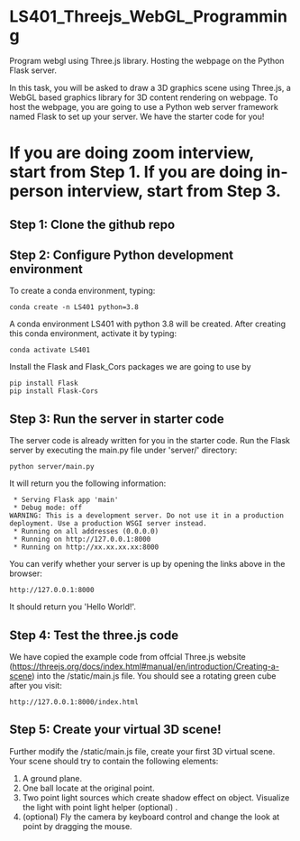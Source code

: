 # LS401_Threejs_WebGL_Programming
Program webgl using Three.js library. Hosting the webpage on the Python Flask server.

In this task, you will be asked to draw a 3D graphics scene using Three.js, a WebGL based graphics library for 3D content rendering on webpage. To host the webpage, you are going to use a Python web server framework named Flask to set up your server. We have the starter code for you!

# If you are doing zoom interview, start from Step 1. If you are doing in-person interview, start from Step 3.

## Step 1: Clone the github repo

## Step 2: Configure Python development environment

To create a conda environment, typing:
```
conda create -n LS401 python=3.8
```
A conda environment LS401 with python 3.8 will be created. After creating this conda environment, activate it by typing:


```
conda activate LS401
```
Install the Flask and Flask_Cors packages we are going to use by
```
pip install Flask
pip install Flask-Cors
```
## Step 3: Run the server in starter code

The server code is already written for you in the starter code. Run the Flask server by executing the main.py file under 'server/' directory:

```
python server/main.py
```

It will return you the following information:

```
 * Serving Flask app 'main'
 * Debug mode: off
WARNING: This is a development server. Do not use it in a production deployment. Use a production WSGI server instead.
 * Running on all addresses (0.0.0.0)
 * Running on http://127.0.0.1:8000
 * Running on http://xx.xx.xx.xx:8000
```
You can verify whether your server is up by opening the links above in the browser:

```
http://127.0.0.1:8000
```
It should return you 'Hello World!'.


## Step 4: Test the three.js code
We have copied the example code from offcial Three.js website (https://threejs.org/docs/index.html#manual/en/introduction/Creating-a-scene) into the /static/main.js file. You should see a rotating green cube after you visit:

```
http://127.0.0.1:8000/index.html
```
## Step 5: Create your virtual 3D scene!

Further modify the /static/main.js file, create your first 3D virtual scene. Your scene should try to contain the following elements:

1. A ground plane.
2. One ball locate at the original point.
3. Two point light sources which create shadow effect on object. Visualize the light with point light helper (optional) .
4. (optional) Fly the camera by keyboard control and change the look at point by dragging the mouse.

